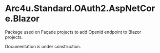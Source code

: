 # Arc4u.Standard.OAuth2.AspNetCore.Blazor

Package used on Façade projects to add OpenId endpoint to Blazor projects.

Documentation is under construction.
